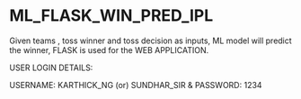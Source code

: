 # ML_FLASK_WIN_PRED_IPL
Given teams , toss winner and toss decision as inputs, ML  model will predict the winner, FLASK is used for the WEB APPLICATION.


USER LOGIN DETAILS:

USERNAME: KARTHICK_NG (or) SUNDHAR_SIR & 
PASSWORD: 1234
